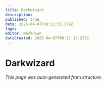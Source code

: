 ```yaml
---
title: Darkwizard
description: 
published: true
date: 2025-04-07T08:11:15.379Z
tags: 
editor: markdown
dateCreated: 2025-04-07T08:11:13.227Z
---
```


# Darkwizard

*This page was auto-generated from structure.*